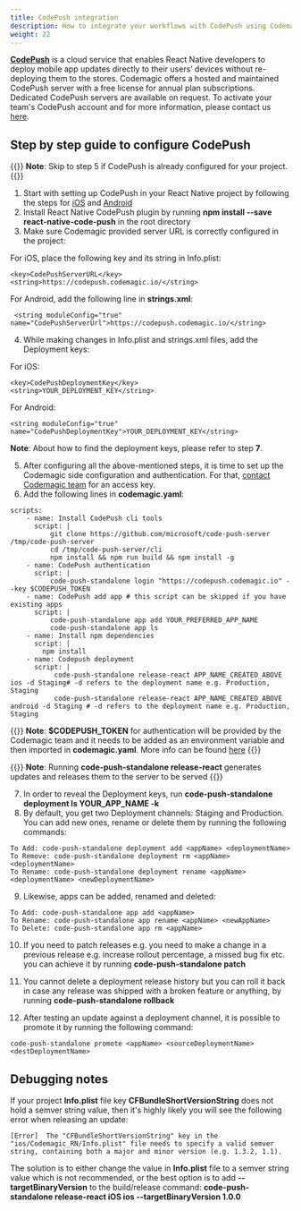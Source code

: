 ```yaml
---
title: CodePush integration
description: How to integrate your workflows with CodePush using Codemagic
weight: 22
---
```


[**CodePush**](https://github.com/microsoft/code-push) is a cloud service that enables React Native developers to deploy mobile app updates directly to their users’ devices without re-deploying them to the stores. 
Codemagic offers a hosted and maintained CodePush server with a free license for annual plan subscriptions. Dedicated CodePush servers are available on request. To activate your team's CodePush account and for more information, please contact us [here](https://codemagic.io/contact/).

## Step by step guide to configure CodePush

{{<notebox>}}
**Note**: Skip to step 5 if CodePush is already configured for your project.
{{</notebox>}}

1. Start with setting up CodePush in your React Native project by following the steps for [iOS](https://github.com/microsoft/react-native-code-push/blob/master/docs/setup-ios.md) and [Android](https://github.com/microsoft/react-native-code-push/blob/master/docs/setup-android.md)
2. Install React Native CodePush plugin by running **npm install --save react-native-code-push** in the root directory
3. Make sure Codemagic provided server URL is correctly configured in the project:

For iOS, place the following key and its string in Info.plist:

```
<key>CodePushServerURL</key>
<string>https://codepush.codemagic.io/</string>
```

For Android, add the following line in **strings.xml**:

```
 <string moduleConfig="true" name="CodePushServerUrl">https://codepush.codemagic.io/</string>
```
4. While making changes in Info.plist and strings.xml files, add the Deployment keys:

For iOS:

```
<key>CodePushDeploymentKey</key>
<string>YOUR_DEPLOYMENT_KEY</string>
```

For Android:

```
<string moduleConfig="true" name="CodePushDeploymentKey">YOUR_DEPLOYMENT_KEY</string>
```
**Note**: About how to find the deployment keys, please refer to step **7**.

5. After configuring all the above-mentioned steps, it is time to set up the Codemagic side configuration and authentication. For that, [contact Codemagic team](https://codemagic.io/contact/) for an access key.
6. Add the following lines in **codemagic.yaml**:

```
scripts:
    - name: Install CodePush cli tools
      script: |                         
          git clone https://github.com/microsoft/code-push-server /tmp/code-push-server
          cd /tmp/code-push-server/cli
          npm install && npm run build && npm install -g
    - name: CodePush authentication
      script: |
          code-push-standalone login "https://codepush.codemagic.io" --key $CODEPUSH_TOKEN       
    - name: CodePush add app # this script can be skipped if you have existing apps
      script: |
          code-push-standalone app add YOUR_PREFERRED_APP_NAME
          code-push-standalone app ls
    - name: Install npm dependencies
      script: |
        npm install
    - name: Codepush deployment
      script: |         
           code-push-standalone release-react APP_NAME_CREATED_ABOVE ios -d Staging# -d refers to the deployment name e.g. Production, Staging
           code-push-standalone release-react APP_NAME_CREATED_ABOVE android -d Staging # -d refers to the deployment name e.g. Production, Staging
```

{{<notebox>}}
**Note**: **$CODEPUSH_TOKEN** for authentication will be provided by the Codemagic team and it needs to be added as an environment variable and then imported in **codemagic.yaml**. More info can be found [here](https://docs.codemagic.io/yaml-basic-configuration/configuring-environment-variables/)
{{</notebox>}}

{{<notebox>}}
**Note**: Running **code-push-standalone release-react** generates updates and releases them to the server to be served 
{{</notebox>}}


7. In order to reveal the Deployment keys, run **code-push-standalone deployment ls YOUR_APP_NAME -k**
8. By default, you get two Deployment channels: Staging and Production. You can add new ones, rename or delete them by running the following commands:

```
To Add: code-push-standalone deployment add <appName> <deploymentName>
To Remove: code-push-standalone deployment rm <appName> <deploymentName>
To Rename: code-push-standalone deployment rename <appName> <deploymentName> <newDeploymentName>
```
9. Likewise, apps can be added, renamed and deleted:

```
To Add: code-push-standalone app add <appName>
To Rename: code-push-standalone app rename <appName> <newAppName>
To Delete: code-push-standalone app rm <appName>
```
10. If you need to patch releases e.g. you need to make a change in a previous release e.g. increase rollout percentage, a missed bug fix etc. you can achieve it by running **code-push-standalone patch <appName> <deploymentName>**

11. You cannot delete a deployment release history but you can roll it back in case any release was shipped with a broken feature or anything, by running **code-push-standalone rollback <appName> <deploymentName>**
    
12. After testing an update against a deployment channel, it is possible to promote it by running the following command:

```
code-push-standalone promote <appName> <sourceDeploymentName> <destDeploymentName>
``` 

## Debugging notes

If your project **Info.plist** file key **CFBundleShortVersionString** does not hold a semver string value, then it's highly likely you will see the following error when releasing an update:

```
[Error]  The "CFBundleShortVersionString" key in the "ios/Codemagic_RN/Info.plist" file needs to specify a valid semver string, containing both a major and minor version (e.g. 1.3.2, 1.1).
```

The solution is to either change the value in **Info.plist** file to a semver string value which is not recommended, or the best option is to add **--targetBinaryVersion**  to the build/release command: **code-push-standalone release-react iOS ios --targetBinaryVersion 1.0.0**

